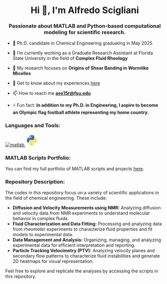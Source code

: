 <h1 align="center">Hi 👋, I'm Alfredo Scigliani</h1>
<h3 align="center">Passionate about MATLAB and Python-based computational modeling for scientific research.</h3>

- 🧪 Ph.D. candidate in Chemical Engineering graduating in May 2025
- 🔭 I’m currently working as a Graduate Research Assistant at Florida State University in the field of **Complex Fluid Rheology**
- 🌱 My research focuses on **Origins of Shear Banding in Wormlike Micelles**

- 📄 Get to know about my experiences [here](https://www.linkedin.com/in/alfredo-scigliani)

- 📫 How to reach me **aes15r@fsu.edu**

- ⚡ Fun fact: **In addition to my Ph.D. in Engineering, I aspire to become an Olympic flag football athlete representing my home country.**

<h3 align="left">Languages and Tools:</h3>
<p align="left"> <a href="https://www.mathworks.com/" target="_blank" rel="noreferrer"> <img src="https://upload.wikimedia.org/wikipedia/commons/2/21/Matlab_Logo.png" alt="matlab" width="40" height="40"/> </a> <a href="https://www.python.org" target="_blank" rel="noreferrer"> <img src="https://raw.githubusercontent.com/devicons/devicon/master/icons/python/python-original.svg" alt="python" width="40" height="40"/> </a> </p>

<h3 align="left">MATLAB Scripts Portfolio:</h3>
<p align="left">You can find my full portfolio of MATLAB scripts and projects <a href="https://github.com/AlfredoScigliani/MATLAB-Scripts" target="_blank">here</a>.</p>

<h3 align="left">Repository Description:</h3>
<p align="left">The codes in this repository focus on a variety of scientific applications in the field of chemical engineering. These include:</p>
<ul>
  <li><strong>Diffusion and Velocity Measurements using NMR:</strong> Analyzing diffusion and velocity data from NMR experiments to understand molecular behavior in complex fluids.</li>
  <li><strong>Fluid Characterization and Data Fitting:</strong> Processing and analyzing data from rheometer experiments to characterize fluid properties and fit models to experimental data.</li>
  <li><strong>Data Management and Analysis:</strong> Organizing, managing, and analyzing experimental data for efficient interpretation and reporting.</li>
  <li><strong>Particle Tracking Velocimetry (PTV):</strong> Analyzing velocity planes and secondary flow patterns to characterize fluid instabilities and generate 2D heatmaps for visual representation.</li>
</ul>

<p align="left">Feel free to explore and replicate the analyses by accessing the scripts in this repository.</p>
